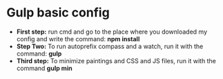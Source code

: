 <h1>Gulp basic config</h1>
<ul>
         <li><b>First step:</b> run cmd and go to the place where you downloaded my config and write the command: <b>npm install</b></li>
         <li><b>Step Two:</b> To run autoprefix compass and a watch, run it with the command: <b>gulp</b></li>
         <li><b>Third step:</b> To minimize paintings and CSS and JS files, run it with the command <b>gulp min</b></li>
</ul>
